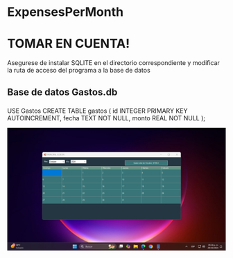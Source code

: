 # ExpensesPerMonth


<h1 align="left">TOMAR EN CUENTA!</h1>

<p align="left">Asegurese de instalar SQLITE en el directorio correspondiente y modificar la ruta de acceso del programa a la base de datos</p>

###

<h2 align="left">Base de datos Gastos.db</h2>

###

<p align="left">USE Gastos CREATE TABLE gastos (
    id INTEGER PRIMARY KEY AUTOINCREMENT,
    fecha TEXT NOT NULL,
    monto REAL NOT NULL
);
</p>

![Mi Imagen](image/imagen_ejemplo.png)

###

###
